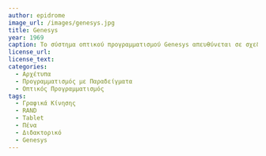 ```yaml
---
author: epidrome
image_url: /images/genesys.jpg
title: Genesys 
year: 1969 
caption: To σύστημα οπτικού προγραμματισμού Genesys απευθύνεται σε σχεδιαστές γραφικών κίνησης, οπότε βασίζεται στην οικεία για αυτούς πένα και σε λογισμικό σχεδίασης αντικειμένων. Παρουσιάζει καινοτόμες λειτουργίες διάδρασης, όπως είναι η χειρονομία για την σχεδίαση μια τροχιάς κίνησης, όπου εκτός από την ίδια την τροχιά καταγράφεται και ο ρυθμός. 
license_url: 
license_text: 
categories:
  - Αρχέτυπα 
  - Προγραμματισμός με Παραδείγματα
  - Οπτικός Προγραμματισμός
tags:
  - Γραφικά Κίνησης
  - RAND 
  - Tablet 
  - Πένα
  - Διδακτορικό
  - Genesys
---
```

